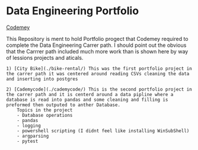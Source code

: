 # Data Engineering Portfolio
[Codemey](https://www.codecademy.com/learn)

This Repository is ment to hold Portfolio progect that Codemey required to complete the Data Engineering Carrer path. I should point out the obvious that the Carrrer path included much more work than is shown here by way of lessions projects and aticals.

    1) [City Bike](./bike-rental/) This was the first portfolio project in the carrer path it was centered around reading CSVs cleaning the data and inserting into postgres

    2) [Cademycode](./cademycode/) This is the second portfolio project in the carrer path and it is centerd around a data pipline where a database is read into pandas and some cleaning and filling is preformed then outputed to anther Database.
        Topics in the project
        - Database operations
        - pandas
        - logging
        - powershell scripting (I didnt feel like installing WinSubShell)
        - argparsing
        - pytest
        
